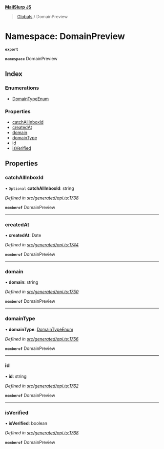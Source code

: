 **[MailSlurp JS](../README.md)**

> [Globals](../README.md) / DomainPreview

# Namespace: DomainPreview

**`export`** 

**`namespace`** DomainPreview

## Index

### Enumerations

* [DomainTypeEnum](../enums/domainpreview.domaintypeenum.md)

### Properties

* [catchAllInboxId](domainpreview.md#catchallinboxid)
* [createdAt](domainpreview.md#createdat)
* [domain](domainpreview.md#domain)
* [domainType](domainpreview.md#domaintype)
* [id](domainpreview.md#id)
* [isVerified](domainpreview.md#isverified)

## Properties

### catchAllInboxId

• `Optional` **catchAllInboxId**: string

*Defined in [src/generated/api.ts:1738](https://github.com/mailslurp/mailslurp-client/blob/2c659a7/src/generated/api.ts#L1738)*

**`memberof`** DomainPreview

___

### createdAt

•  **createdAt**: Date

*Defined in [src/generated/api.ts:1744](https://github.com/mailslurp/mailslurp-client/blob/2c659a7/src/generated/api.ts#L1744)*

**`memberof`** DomainPreview

___

### domain

•  **domain**: string

*Defined in [src/generated/api.ts:1750](https://github.com/mailslurp/mailslurp-client/blob/2c659a7/src/generated/api.ts#L1750)*

**`memberof`** DomainPreview

___

### domainType

•  **domainType**: [DomainTypeEnum](../enums/domainpreview.domaintypeenum.md)

*Defined in [src/generated/api.ts:1756](https://github.com/mailslurp/mailslurp-client/blob/2c659a7/src/generated/api.ts#L1756)*

**`memberof`** DomainPreview

___

### id

•  **id**: string

*Defined in [src/generated/api.ts:1762](https://github.com/mailslurp/mailslurp-client/blob/2c659a7/src/generated/api.ts#L1762)*

**`memberof`** DomainPreview

___

### isVerified

•  **isVerified**: boolean

*Defined in [src/generated/api.ts:1768](https://github.com/mailslurp/mailslurp-client/blob/2c659a7/src/generated/api.ts#L1768)*

**`memberof`** DomainPreview
